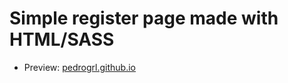 # Simple register page made with HTML/SASS

- Preview: [pedrogrl.github.io](https://pedrogrl.github.io/pagina-de-cadastro/)
